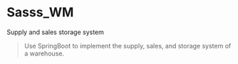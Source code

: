 # Sasss_WM
Supply and sales storage system

> Use SpringBoot to implement the supply, sales, and storage system of a warehouse.
